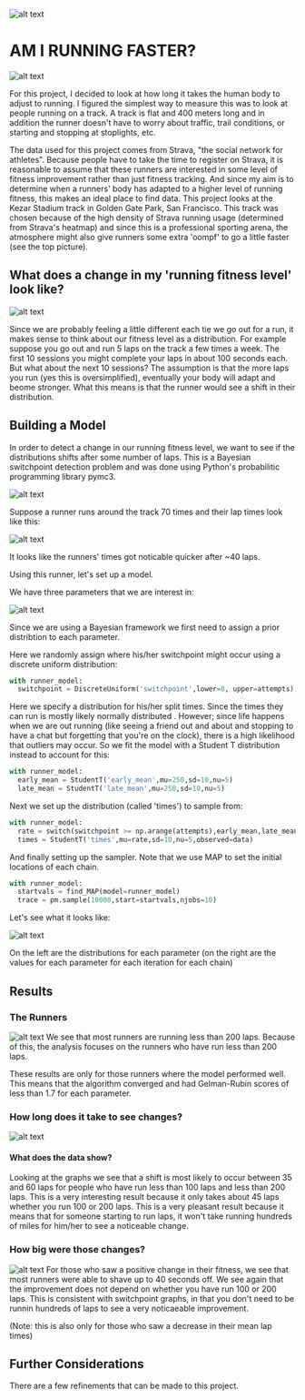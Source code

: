 ![alt text](https://github.com/amc5dg/Run-Faster/blob/master/images/kezar.jpg "Picture of Kezar Stadium")


# AM I RUNNING FASTER?

![alt text](https://github.com/amc5dg/Run-Faster/blob/master/images/Usain-Bolt3.jpg "Running Really Fast") 

For this project, I decided to look at how long it takes the human body to adjust to running. I figured the simplest way to measure this was to look at people running on a track. A track is flat and 400 meters long and in addition the runner doesn't have to worry about traffic, trail conditions, or starting and stopping at stoplights, etc.

The data used for this project comes from Strava, "the social network for athletes". Because people have to take the time to register on Strava, it is reasonable to assume that these runners are interested in some level of fitness improvement rather than just fitness tracking. And since my aim is to determine when a runners' body has adapted to a higher level of running fitness, this makes an ideal place to find data. This project looks at the Kezar Stadium track in Golden Gate Park, San Francisco. This track was chosen because of the high density of Strava running usage (determined from Strava's heatmap) and since this is a professional sporting arena, the atmosphere might also give runners some extra 'oompf' to go a little faster (see the top picture). 

## What does a change in my 'running fitness level' look like?

![alt text](https://github.com/amc5dg/Run-Faster/blob/master/images/out%2Bof%2Bshape%2Bfunny.jpeg "Picture of Minion going to gym")

Since we are probably feeling a little different each tie we go out for a run, it makes sense to think about our fitness level as a distribution. For example suppose you go out and run 5 laps on the track a few times a week. The first 10 sessions you might complete your laps in about 100 seconds each. But what about the next 10 sessions? The assumption is that the more laps you run (yes this is oversimplified), eventually your body will adapt and beome stronger. What this means is that the runner would see a shift in their distribution. 

## Building a Model     

In order to detect a change in our running fitness level, we want to see if the distributions shifts after some number of laps. This is a Bayesian switchpoint detection problem and was done using Python's probabilitic programming library pymc3.

![alt text](https://github.com/amc5dg/Run-Faster/blob/master/images/pymc3.png "pymc3 logo")

Suppose a runner runs around the track 70 times and their lap times look like this:

![alt text](https://github.com/amc5dg/Run-Faster/blob/master/images/data_sim.png "sample data")

It looks like the runners' times got noticable quicker after ~40 laps.

Using this runner, let's set up a model.

We have three parameters that we are interest in:

![alt text](https://github.com/amc5dg/Run-Faster/blob/master/images/CodeCogsEqn%20(2).gif "equation 1")

Since we are using a Bayesian framework we first need to assign a prior distribtion to each parameter.

Here we randomly assign where his/her switchpoint might occur using a discrete uniform distribution:

```python
with runner_model:
  switchpoint = DiscreteUniform('switchpoint',lower=0, upper=attempts)
```

Here we specify a distribution for his/her split times. Since the times they can run is mostly likely normally distributed . However; since life happens when we are out running (like seeing a friend out and about and stopping to have a chat but forgetting that you're on the clock), there is a high likelihood that outliers may occur. So we fit the model with a Student T distribution instead to account for this:

```python
with runner_model:  
  early_mean = StudentT('early_mean',mu=250,sd=10,nu=5)
  late_mean = StudentT('late_mean',mu=250,sd=10,nu=5)
```

Next we set up the distribution (called 'times') to sample from:

```python
with runner_model: 
  rate = switch(switchpoint >= np.arange(attempts),early_mean,late_mean)
  times = StudentT('times',mu=rate,sd=10,nu=5,observed=data)
```
And finally setting up the sampler. Note that we use MAP to set the initial locations of each chain.

```python
with runner_model:
  startvals = find_MAP(model=runner_model)
  trace = pm.sample(10000,start=startvals,njobs=10)
  ```

Let's see what it looks like:

![alt text](https://github.com/amc5dg/Run-Faster/blob/master/images/data_sim_tr.png "sample traceplot")

On the left are the distributions for each parameter (on the right are the values for each parameter for each iteration for each chain)

## Results

### The Runners

![alt text](https://github.com/amc5dg/Run-Faster/blob/master/images/intro_plot.png "Introduction Graphs")
We see that most runners are running less than 200 laps. Because of this, the analysis focuses on the runners who have run less than 200 laps. 

These results are only for those runners where the model performed well. This means that the algorithm converged and had Gelman-Rubin scores of less than 1.7 for each parameter.

### How long does it take to see changes?

![alt text](https://github.com/amc5dg/Run-Faster/blob/master/images/switchpoints.png "Switchpoints")

#### What does the data show?
Looking at the graphs we see that a shift is most likely to occur between 35 and 60 laps for people who have run less than 100 laps and less than 200 laps. This is a very interesting result because it only takes about 45 laps whether you run 100 or 200 laps. This is a very pleasant result because it means that for someone starting to run laps, it won't take running hundreds of miles for him/her to see a noticeable change.

### How big were those changes?

![alt text](https://github.com/amc5dg/Run-Faster/blob/master/images/howmuchfaster.png "Faster")
For those who saw a positive change in their fitness, we see that most runners were able to shave up to 40 seconds off. We see again that the improvement does not depend on whether you have run 100 or 200 laps. This is consistent with switchpoint graphs, in that you don't need to be runnin hundreds of laps to see a very noticaeable improvement.  

(Note: this is also only for those who saw a decrease in their mean lap times)

## Further Considerations

There are a few refinements that can be made to this project. 

